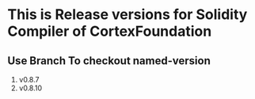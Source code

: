 # This is Release versions for Solidity Compiler of CortexFoundation

## Use Branch To checkout named-version

1. v0.8.7
2. v0.8.10
